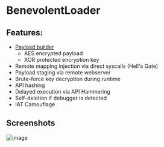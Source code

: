 # BenevolentLoader

## Features: 
- [Payload builder](./Builder/)
  - AES encrypted payload
  - XOR protected encryption key
- Remote mapping injection via direct syscalls (Hell's Gate)
- Payload staging via remote webserver
- Brute-force key decryption during runtime
- API hashing
- Delayed execution via API Hammering
- Self-deletion if debugger is detected
- IAT Camouflage

## Screenshots
![image](https://github.com/jakobfriedl/BenevolentLoader/assets/71284620/9f70fe24-99d7-4c2b-b339-86fa1cb2955a)
